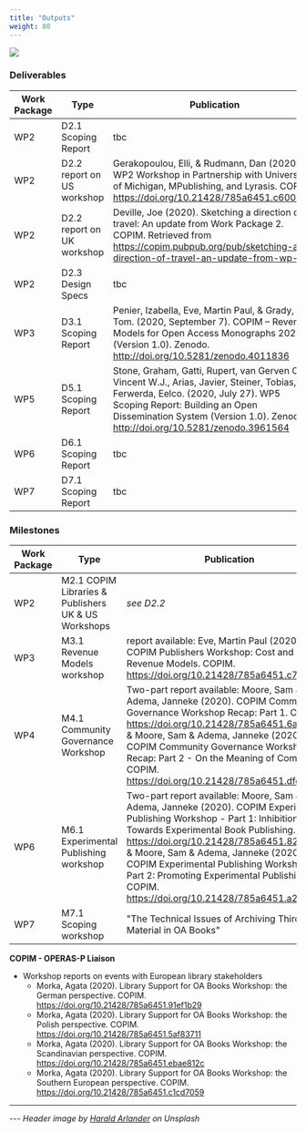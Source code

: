 ```yaml
---
title: "Outputs"
weight: 80
---
```


![](/images/harald-arlander-WZ6gITnjqaQ-unsplash-cropped.jpg)

### Deliverables

| Work Package | Type | Publication |
| -------- | -------- | -------- |
| WP2     | D2.1 Scoping Report     | tbc     |
| WP2     | D2.2 report on US workshop     | Gerakopoulou, Elli, & Rudmann, Dan (2020). WP2 Workshop in Partnership with University of Michigan, MPublishing, and Lyrasis. COPIM. https://doi.org/10.21428/785a6451.c6005f3a     |
| WP2     | D2.2 report on UK workshop     | Deville, Joe (2020). Sketching a direction of travel: An update from Work Package 2. COPIM. Retrieved from https://copim.pubpub.org/pub/sketching-a-direction-of-travel-an-update-from-wp-2     |
| WP2     | D2.3 Design Specs     | tbc
| WP3     | D3.1 Scoping Report     | Penier, Izabella, Eve, Martin Paul, & Grady, Tom. (2020, September 7). COPIM – Revenue Models for Open Access Monographs 2020 (Version 1.0). Zenodo. http://doi.org/10.5281/zenodo.4011836     |
| WP5     | D5.1 Scoping Report     | Stone, Graham, Gatti, Rupert, van Gerven Oei, Vincent W.J., Arias, Javier, Steiner, Tobias, & Ferwerda, Eelco. (2020, July 27). WP5 Scoping Report: Building an Open Dissemination System (Version 1.0). Zenodo. http://doi.org/10.5281/zenodo.3961564     |
| WP6     | D6.1 Scoping Report     | tbc    |
| WP7     | D7.1 Scoping Report     | tbc    |


### Milestones

| Work Package | Type | Publication |
| -------- | -------- | -------- |
| WP2     | M2.1 COPIM Libraries & Publishers UK & US Workshops     | *see D2.2*     |
| WP3     | M3.1 Revenue Models workshop     | report available: Eve, Martin Paul (2020). COPIM Publishers Workshop: Cost and Revenue Models. COPIM. https://doi.org/10.21428/785a6451.c77576a6 |
| WP4     | M4.1 Community Governance Workshop     | Two-part report available: Moore, Sam & Adema, Janneke (2020). COPIM Community Governance Workshop Recap: Part 1. COPIM. https://doi.org/10.21428/785a6451.6a3a2ca2 & Moore, Sam & Adema, Janneke (2020). COPIM Community Governance Workshop Recap: Part 2 - On the Meaning of Community. COPIM. https://doi.org/10.21428/785a6451.dfe7dc68   |
| WP6     | M6.1 Experimental Publishing workshop     | Two-part report available: Moore, Sam & Adema, Janneke (2020). COPIM Experimental Publishing Workshop - Part 1: Inhibitions Towards Experimental Book Publishing. COPIM. https://doi.org/10.21428/785a6451.8265afcb & Moore, Sam & Adema, Janneke (2020). COPIM Experimental Publishing Workshop - Part 2: Promoting Experimental Publishing . COPIM. https://doi.org/10.21428/785a6451.a21d57b6 |
| WP7     | M7.1 Scoping workshop     | "The Technical Issues of Archiving Third-Party Material in OA Books" |



**COPIM - OPERAS-P Liaison**

* Workshop reports on events with European library stakeholders
   - Morka, Agata (2020). Library Support for OA Books Workshop: the German perspective. COPIM. https://doi.org/10.21428/785a6451.91ef1b29
   - Morka, Agata (2020). Library Support for OA Books Workshop: the Polish perspective. COPIM. https://doi.org/10.21428/785a6451.5af83711
   - Morka, Agata (2020). Library Support for OA Books Workshop: the Scandinavian perspective. COPIM. https://doi.org/10.21428/785a6451.ebae812c
   - Morka, Agata (2020). Library Support for OA Books Workshop: the Southern European perspective. COPIM. https://doi.org/10.21428/785a6451.c1cd7059










---



--- *Header image by [Harald Arlander](https://unsplash.com/photos/WZ6gITnjqaQ) on Unsplash*
